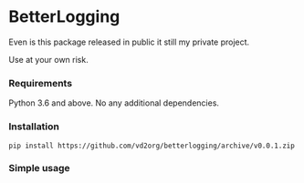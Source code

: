# BetterLogging

Even is this package released in public it still my private project.

Use at your own risk.

### Requirements

Python 3.6 and above. No any additional dependencies.

### Installation

`pip install https://github.com/vd2org/betterlogging/archive/v0.0.1.zip
`

### Simple usage